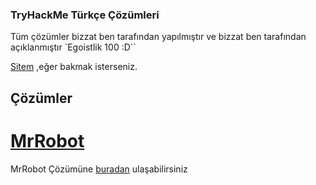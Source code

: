 ### TryHackMe Türkçe Çözümleri

Tüm çözümler bizzat ben tarafından yapılmıştır ve bizzat ben tarafından açıklanmıştır `Egoistlik 100 :D``

[Sitem](https://serdok1.github.io/Serdok) ,eğer bakmak isterseniz.

## Çözümler

# [MrRobot](asdhah.com)

MrRobot Çözümüne [buradan](ajjj) ulaşabilirsiniz

